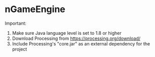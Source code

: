 nGameEngine
===========

Important:
1. Make sure Java language level is set to 1.8 or higher
2. Download Processing from https://processing.org/download/
3. Include Processing's "core.jar" as an external dependency for the project
